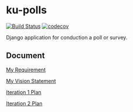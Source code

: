 # ku-polls
[![Build Status](https://travis-ci.com/JirawadeeSampusri/ku-polls.svg?branch=master)](https://travis-ci.com/github/JirawadeeSampusri/ku-polls)
[![codecov](https://codecov.io/gh/JirawadeeSampusri/ku-polls/branch/master/graph/badge.svg)](https://codecov.io/gh/JirawadeeSampusri/ku-polls)

Django application for conduction a poll or survey.

## Document
[My Requirement](../../wiki/Requirement)

[My Vision Statement](../../wiki/Vision%20Statement)

[Iteration 1 Plan](../../wiki/Iteration%201%20Plan)

[Iteration 2 Plan](../../wiki/Iteration%202%20Plan)
